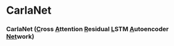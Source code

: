 # CarlaNet
### CarlaNet (<u><b>C</b></u>ross <u><b>A</u></b>ttention <u><b>R</u></b>esidual <u><b>L</u></b>STM <u><b>A</u></b>utoencoder <u><b>Net</u></b>work)